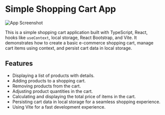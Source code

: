 # Simple Shopping Cart App

![App Screenshot](screenshot.png)

This is a simple shopping cart application built with TypeScript, React, hooks like `useContext`, local storage, React Bootstrap, and Vite. It demonstrates how to create a basic e-commerce shopping cart, manage cart items using context, and persist cart data in local storage.

## Features

- Displaying a list of products with details.
- Adding products to a shopping cart.
- Removing products from the cart.
- Adjusting product quantities in the cart.
- Calculating and displaying the total price of items in the cart.
- Persisting cart data in local storage for a seamless shopping experience.
- Using Vite for a fast development experience.
